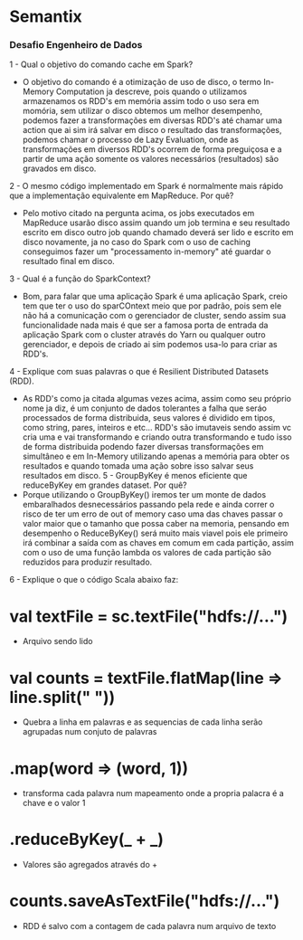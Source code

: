 # Semantix

### Desafio Engenheiro de Dados

1 - Qual o objetivo do comando cache em Spark?
 - O objetivo do comando é a otimização de uso de disco, o termo In-Memory Computation ja descreve, pois quando o utilizamos armazenamos os RDD's em memória assim todo o uso sera em momória, sem utilizar o disco obtemos um melhor desempenho, podemos fazer a transformações em diversas RDD's até chamar uma action que ai sim irá salvar em disco o resultado das transformações, podemos chamar o processo de Lazy Evaluation, onde as transformações em diversos RDD's ocorrem de forma preguiçosa e a partir de uma ação somente os valores necessários (resultados) são gravados em disco.

2 - O mesmo código implementado em Spark é normalmente mais rápido que a implementação equivalente em MapReduce. Por quê?
- Pelo motivo citado na pergunta acima, os jobs executados em MapReduce usarão disco assim quando um job termina e seu resultado escrito em disco outro job quando chamado deverá ser lido e escrito em disco novamente, ja no caso do Spark com o uso de caching conseguimos fazer um "processamento in-memory" até guardar o resultado final em disco.

3 - Qual é a função do SparkContext?
- Bom, para falar que uma aplicação Spark é uma aplicação Spark, creio tem que ter o uso do sparCOntext meio que por padrão, pois sem ele não há a comunicação com o gerenciador de cluster, sendo assim sua funcionalidade nada mais é que ser a famosa porta de entrada da aplicação Spark com o cluster através do Yarn ou qualquer outro gerenciador, e depois de criado ai sim podemos usa-lo para criar as RDD's.

4 - Explique com suas palavras o que é Resilient Distributed Datasets (RDD).
- As RDD's como ja citada algumas vezes acima, assim como seu próprio nome ja diz, é um conjunto de dados tolerantes a falha que seráo processados de forma distribuida, seus valores é dividido em tipos, como string, pares, inteiros e etc... RDD's são imutaveis sendo assim vc cria uma e vai transformando e criando outra transformando e tudo isso de forma distribuida podendo fazer diversas transformações em simultâneo e em In-Memory utilizando apenas a memória para obter os resultados e quando tomada uma ação sobre isso salvar seus resultados em disco. 
5 - GroupByKey é menos eficiente que reduceByKey em grandes dataset. Por quê?
- Porque utilizando o GroupByKey() iremos ter um monte de dados embaralhados desnecessários passando pela rede e ainda correr o risco de ter um erro de out of memory caso uma das chaves passar o valor maior que o tamanho que possa caber na memoria, pensando em desempenho o ReduceByKey() será muito mais viavel pois ele primeiro irá combinar a saída com as chaves em comum em cada partição, assim com o uso de uma função lambda os valores de cada partição são reduzidos para produzir resultado.

6 - Explique o que o código Scala abaixo faz:
# val textFile = sc.textFile("hdfs://...")
- Arquivo sendo lido

# val counts = textFile.flatMap(line => line.split(" ")) 
- Quebra a linha em palavras e as sequencias de cada linha serão agrupadas num conjuto de palavras

# .map(word => (word, 1)) 
- transforma cada palavra num mapeamento onde a propria palacra é a chave e o valor 1

# .reduceByKey(_ + _) 
- Valores são agregados através do +

# counts.saveAsTextFile("hdfs://...")
- RDD é salvo com a contagem de cada palavra num arquivo de texto
